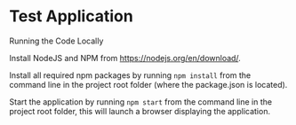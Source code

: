 # Test Application

Running the Code Locally

Install NodeJS and NPM from https://nodejs.org/en/download/.

Install all required npm packages by running `npm install` from the command line in the project root folder (where the package.json is located).

Start the application by running `npm start` from the command line in the project root folder, this will launch a browser displaying the application.